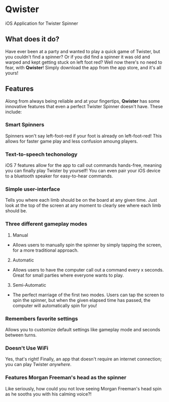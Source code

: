 # Qwister
iOS Application for Twister Spinner
## What does it do?
Have ever been at a party and wanted to play a quick game of Twister, but you couldn't find a spinner? Or if you did find a spinner
it was old and warped and kept getting stuck on left foot red? 
Well now there's no need to fear, with __Qwister__! Simply download the app from the app store, and it's all yours!
## Features
Along from always being reliable and at your fingertips, __Qwister__ has some innovative features that even a perfect Twister Spinner doesn't have. These include:
### Smart Spinners
Spinners won't say left-foot-red if your foot is already on left-foot-red! This allows for faster game play and less confusion amoung players.
### Text-to-speech techonology 
iOS 7 features allow for the app to call out commands hands-free, meaning you can finally play Twister by yourself!
You can even pair your iOS device to a bluetooth speaker for easy-to-hear commands.
### Simple user-interface 
Tells you where each limb should be on the board at any given time. Just look at the top of the screen at any moment to clearly see where each limb should be.
### Three different gameplay modes 
1. Manual  
  * Allows users to manually spin the spinner by simply tapping the screen, for a more traditional approach.
2. Automatic  
  * Allows users to have the computer call out a command every x seconds. Great for small parties where everyone wants to play.
3. Semi-Automatic  
  * The perfect marriage of the first two modes. Users can tap the screen to spin the spinner, but when the given elapsed time has passed, the computer will automatically spin for you!  
  
### Remembers favorite settings
Allows you to customize default settings like gameplay mode and seconds between turns.
### Doesn't Use WiFi
Yes, that's right! Finally, an app that doesn't require an internet connection; you can play Twister *anywhere*.
### Features Morgan Freeman's head as the spinner
Like seriously, how could you not love seeing Morgan Freeman's head spin as he sooths you with his calming voice?!
